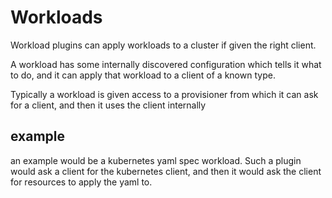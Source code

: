 # Workloads

Workload plugins can apply workloads to a cluster if given the right client.

A workload has some internally discovered configuration which tells it what to
do, and it can apply that workload to a client of a known type.

Typically a workload is given access to a provisioner from which it can ask
for a client, and then it uses the client internally

## example

an example would be a kubernetes yaml spec workload.  Such a plugin would ask
a client for the kubernetes client, and then it would ask the client for resources
to apply the yaml to.
